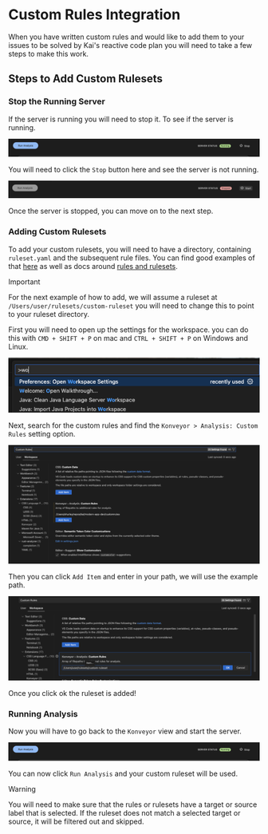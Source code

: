 # Custom Rules Integration

When you have written custom rules and would like to add them to your issues to be solved by Kai's reactive code plan you will need to take a few steps to make this work.

## Steps to Add Custom Rulesets

### Stop the Running Server

If the server is running you will need to stop it. To see if the server is running.

![image](images/custom_rules/running_server.png)

You will need to click the `Stop` button here and see the server is not running.

![image](images/custom_rules/stopped_server.png)

Once the server is stopped, you can move on to the next step.

### Adding Custom Rulesets

To add your custom rulesets, you will need to have a directory, containing `ruleset.yaml` and the subsequent rule files. You can find good examples of that [here](https://github.com/konveyor/rulesets/tree/main/default/generated) as well as docs around [rules and rulesets](https://github.com/konveyor/analyzer-lsp/blob/main/docs/rules.md).

> [!IMPORTANT]
> For the next example of how to add, we will assume a ruleset at `/Users/user/rulesets/custom-ruleset` you will need to change this to point to your ruleset directory.

First you will need to open up the settings for the workspace. you can do this with `CMD + SHIFT + P` on mac and `CTRL + SHIFT + P` on Windows and Linux.

![image](images/open_settings.png)

Next, search for the custom rules and find the `Konveyor > Analysis: Custom Rules` setting option.

![image](images/custom_rules/search_custom_rules.png)

Then you can click `Add Item` and enter in your path, we will use the example path.

![image](images/custom_rules/add_custom_ruleset.png)

Once you click ok the ruleset is added!

### Running Analysis

Now you will have to go back to the `Konveyor` view and start the server.

![image](images/custom_rules/running_server.png)

You can now click `Run Analysis` and your custom ruleset will be used.

> [!WARNING]
> You will need to make sure that the rules or rulesets have a target or source label that is selected. If the ruleset does not match a selected target or source, it will be filtered out and skipped.
